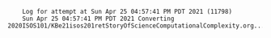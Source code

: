         Log for attempt at Sun Apr 25 04:57:41 PM PDT 2021 (11798)
        Sun Apr 25 04:57:41 PM PDT 2021 Converting 2020ISOS101/KBe21isos201retStoryOfScienceComputationalComplexity.org...
